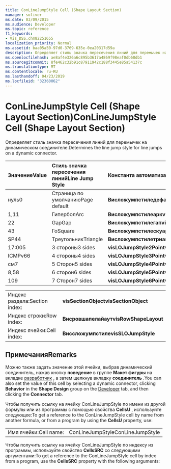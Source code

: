 ```yaml
---
title: ConLineJumpStyle Cell (Shape Layout Section)
manager: soliver
ms.date: 03/09/2015
ms.audience: Developer
ms.topic: reference
f1_keywords:
- Vis_DSS.chm82251655
localization_priority: Normal
ms.assetid: baa05a50-97d0-3769-635e-0ea20317d59a
description: Определяет стиль значка пересечения линий для перемычек на динамическом соединителе.
ms.openlocfilehash: ae8af4e326a6c895b3617a4869f98eaf0db68db1
ms.sourcegitcommit: 8fe462c32b91c87911942c188f3445e85a54137c
ms.translationtype: MT
ms.contentlocale: ru-RU
ms.lasthandoff: 04/23/2019
ms.locfileid: "32360062"
---
```

# <a name="conlinejumpstyle-cell-shape-layout-section"></a><span data-ttu-id="59a32-103">ConLineJumpStyle Cell (Shape Layout Section)</span><span class="sxs-lookup"><span data-stu-id="59a32-103">ConLineJumpStyle Cell (Shape Layout Section)</span></span>

<span data-ttu-id="59a32-104">Определяет стиль значка пересечения линий для перемычек на динамическом соединителе.</span><span class="sxs-lookup"><span data-stu-id="59a32-104">Determines the line jump style for line jumps on a dynamic connector.</span></span>
  
|<span data-ttu-id="59a32-105">**Значение**</span><span class="sxs-lookup"><span data-stu-id="59a32-105">**Value**</span></span>|<span data-ttu-id="59a32-106">**Стиль значка пересечения линий**</span><span class="sxs-lookup"><span data-stu-id="59a32-106">**Line Jump Style**</span></span>|<span data-ttu-id="59a32-107">**Константа автоматизации**</span><span class="sxs-lookup"><span data-stu-id="59a32-107">**Automation constant**</span></span>|
|:-----|:-----|:-----|
|<span data-ttu-id="59a32-108">нуль</span><span class="sxs-lookup"><span data-stu-id="59a32-108">0</span></span>  <br/> |<span data-ttu-id="59a32-109">Страница по умолчанию</span><span class="sxs-lookup"><span data-stu-id="59a32-109">Page default</span></span>  <br/> |<span data-ttu-id="59a32-110">**Висложумпстиледефаулт**</span><span class="sxs-lookup"><span data-stu-id="59a32-110">**visLOJumpStyleDefault**</span></span> <br/> |
|<span data-ttu-id="59a32-111">1,1</span><span class="sxs-lookup"><span data-stu-id="59a32-111">1</span></span>  <br/> |<span data-ttu-id="59a32-112">Гипербол</span><span class="sxs-lookup"><span data-stu-id="59a32-112">Arc</span></span>  <br/> |<span data-ttu-id="59a32-113">**Висложумпстилеарк**</span><span class="sxs-lookup"><span data-stu-id="59a32-113">**visLOJumpStyleArc**</span></span> <br/> |
|<span data-ttu-id="59a32-114">2</span><span class="sxs-lookup"><span data-stu-id="59a32-114">2</span></span>  <br/> |<span data-ttu-id="59a32-115">Gap</span><span class="sxs-lookup"><span data-stu-id="59a32-115">Gap</span></span>  <br/> |<span data-ttu-id="59a32-116">**Висложумпстилегап**</span><span class="sxs-lookup"><span data-stu-id="59a32-116">**visLOJumpStyleGap**</span></span> <br/> |
|<span data-ttu-id="59a32-117">4</span><span class="sxs-lookup"><span data-stu-id="59a32-117">3</span></span>  <br/> |<span data-ttu-id="59a32-118">Го</span><span class="sxs-lookup"><span data-stu-id="59a32-118">Square</span></span>  <br/> |<span data-ttu-id="59a32-119">**Висложумпстилескуаре**</span><span class="sxs-lookup"><span data-stu-id="59a32-119">**visLOJumpStyleSquare**</span></span> <br/> |
|<span data-ttu-id="59a32-120">SP4</span><span class="sxs-lookup"><span data-stu-id="59a32-120">4</span></span>  <br/> |<span data-ttu-id="59a32-121">Треугольник</span><span class="sxs-lookup"><span data-stu-id="59a32-121">Triangle</span></span>  <br/> |<span data-ttu-id="59a32-122">**Висложумпстилетриангле**</span><span class="sxs-lookup"><span data-stu-id="59a32-122">**visLOJumpStyleTriangle**</span></span> <br/> |
|<span data-ttu-id="59a32-123">17:00</span><span class="sxs-lookup"><span data-stu-id="59a32-123">5</span></span>  <br/> |<span data-ttu-id="59a32-124">3 стороны</span><span class="sxs-lookup"><span data-stu-id="59a32-124">3 sides</span></span>  <br/> |<span data-ttu-id="59a32-125">**visLOJumpStyle2Point**</span><span class="sxs-lookup"><span data-stu-id="59a32-125">**visLOJumpStyle2Point**</span></span> <br/> |
|<span data-ttu-id="59a32-126">ICMPv6</span><span class="sxs-lookup"><span data-stu-id="59a32-126">6</span></span>  <br/> |<span data-ttu-id="59a32-127">4 стороны</span><span class="sxs-lookup"><span data-stu-id="59a32-127">4 sides</span></span>  <br/> |<span data-ttu-id="59a32-128">**visLOJumpStyle3Point**</span><span class="sxs-lookup"><span data-stu-id="59a32-128">**visLOJumpStyle3Point**</span></span> <br/> |
|<span data-ttu-id="59a32-129">см</span><span class="sxs-lookup"><span data-stu-id="59a32-129">7</span></span>  <br/> |<span data-ttu-id="59a32-130">5 Сторон</span><span class="sxs-lookup"><span data-stu-id="59a32-130">5 sides</span></span>  <br/> |<span data-ttu-id="59a32-131">**visLOJumpStyle4Point**</span><span class="sxs-lookup"><span data-stu-id="59a32-131">**visLOJumpStyle4Point**</span></span> <br/> |
|<span data-ttu-id="59a32-132">8,5</span><span class="sxs-lookup"><span data-stu-id="59a32-132">8</span></span>  <br/> |<span data-ttu-id="59a32-133">6 сторон</span><span class="sxs-lookup"><span data-stu-id="59a32-133">6 sides</span></span>  <br/> |<span data-ttu-id="59a32-134">**visLOJumpStyle5Point**</span><span class="sxs-lookup"><span data-stu-id="59a32-134">**visLOJumpStyle5Point**</span></span> <br/> |
|<span data-ttu-id="59a32-135">10</span><span class="sxs-lookup"><span data-stu-id="59a32-135">9</span></span>  <br/> |<span data-ttu-id="59a32-136">7 Сторон</span><span class="sxs-lookup"><span data-stu-id="59a32-136">7 sides</span></span>  <br/> |<span data-ttu-id="59a32-137">**visLOJumpStyle6Point**</span><span class="sxs-lookup"><span data-stu-id="59a32-137">**visLOJumpStyle6Point**</span></span> <br/> |
   
|||
|:-----|:-----|
|<span data-ttu-id="59a32-138">Индекс раздела:</span><span class="sxs-lookup"><span data-stu-id="59a32-138">Section index:</span></span>  <br/> |<span data-ttu-id="59a32-139">**visSectionObject**</span><span class="sxs-lookup"><span data-stu-id="59a32-139">**visSectionObject**</span></span> <br/> |
|<span data-ttu-id="59a32-140">Индекс строки:</span><span class="sxs-lookup"><span data-stu-id="59a32-140">Row index:</span></span>  <br/> |<span data-ttu-id="59a32-141">**Висровшапелайаут**</span><span class="sxs-lookup"><span data-stu-id="59a32-141">**visRowShapeLayout**</span></span> <br/> |
|<span data-ttu-id="59a32-142">Индекс ячейки:</span><span class="sxs-lookup"><span data-stu-id="59a32-142">Cell index:</span></span>  <br/> |<span data-ttu-id="59a32-143">**Виссложумпстиле**</span><span class="sxs-lookup"><span data-stu-id="59a32-143">**visSLOJumpStyle**</span></span> <br/> |
   
## <a name="remarks"></a><span data-ttu-id="59a32-144">Примечания</span><span class="sxs-lookup"><span data-stu-id="59a32-144">Remarks</span></span>

<span data-ttu-id="59a32-145">Можно также задать значение этой ячейки, выбрав динамический соединитель, нажав кнопку **поведение** в группе **Макет фигуры** на вкладке [разработчик](run-in-developer-mode-display-the-developer-tab.md) , а затем щелкнув вкладку **соединитель** .</span><span class="sxs-lookup"><span data-stu-id="59a32-145">You can also set the value of this cell by selecting a dynamic connector, clicking **Behavior** in the **Shape Design** group on the [Developer](run-in-developer-mode-display-the-developer-tab.md) tab, and then clicking the **Connector** tab.</span></span> 
  
<span data-ttu-id="59a32-146">Чтобы получить ссылку на ячейку ConLineJumpStyle по имени из другой формулы или из программы с помощью свойства **CellsU** , используйте следующее:</span><span class="sxs-lookup"><span data-stu-id="59a32-146">To get a reference to the ConLineJumpStyle cell by name from another formula, or from a program by using the **CellsU** property, use:</span></span> 
  
|||
|:-----|:-----|
|<span data-ttu-id="59a32-147">Имя ячейки:</span><span class="sxs-lookup"><span data-stu-id="59a32-147">Cell name:</span></span>  <br/> |<span data-ttu-id="59a32-148">ConLineJumpStyle</span><span class="sxs-lookup"><span data-stu-id="59a32-148">ConLineJumpStyle</span></span>  <br/> |
   
<span data-ttu-id="59a32-149">Чтобы получить ссылку на ячейку ConLineJumpStyle по индексу из программы, используйте свойство **CellsSRC** со следующими аргументами:</span><span class="sxs-lookup"><span data-stu-id="59a32-149">To get a reference to the ConLineJumpStyle cell by index from a program, use the **CellsSRC** property with the following arguments:</span></span> 
  

